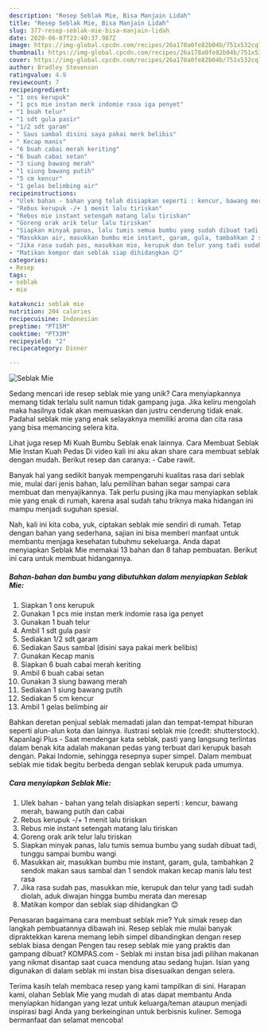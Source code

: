 ```yaml
---
description: "Resep Seblak Mie, Bisa Manjain Lidah"
title: "Resep Seblak Mie, Bisa Manjain Lidah"
slug: 377-resep-seblak-mie-bisa-manjain-lidah
date: 2020-06-07T23:40:37.987Z
image: https://img-global.cpcdn.com/recipes/26a178a0fe82b04b/751x532cq70/seblak-mie-foto-resep-utama.jpg
thumbnail: https://img-global.cpcdn.com/recipes/26a178a0fe82b04b/751x532cq70/seblak-mie-foto-resep-utama.jpg
cover: https://img-global.cpcdn.com/recipes/26a178a0fe82b04b/751x532cq70/seblak-mie-foto-resep-utama.jpg
author: Bradley Stevenson
ratingvalue: 4.9
reviewcount: 7
recipeingredient:
- "1 ons kerupuk"
- "1 pcs mie instan merk indomie rasa iga penyet"
- "1 buah telur"
- "1 sdt gula pasir"
- "1/2 sdt garam"
- " Saus sambal disini saya pakai merk belibis"
- " Kecap manis"
- "6 buah cabai merah keriting"
- "6 buah cabai setan"
- "3 siung bawang merah"
- "1 siung bawang putih"
- "5 cm kencur"
- "1 gelas belimbing air"
recipeinstructions:
- "Ulek bahan - bahan yang telah disiapkan seperti : kencur, bawang merah, bawang putih dan cabai"
- "Rebus kerupuk -/+ 1 menit lalu tiriskan"
- "Rebus mie instant setengah matang lalu tiriskan"
- "Goreng orak arik telur lalu tiriskan"
- "Siapkan minyak panas, lalu tumis semua bumbu yang sudah dibuat tadi, tunggu sampai bumbu wangi"
- "Masukkan air, masukkan bumbu mie instant, garam, gula, tambahkan 2 sendok makan saus sambal dan 1 sendok makan kecap manis lalu test rasa"
- "Jika rasa sudah pas, masukkan mie, kerupuk dan telur yang tadi sudah diolah, aduk diwajan hingga bumbu merata dan meresap"
- "Matikan kompor dan seblak siap dihidangkan 😊"
categories:
- Resep
tags:
- seblak
- mie

katakunci: seblak mie 
nutrition: 204 calories
recipecuisine: Indonesian
preptime: "PT15M"
cooktime: "PT33M"
recipeyield: "2"
recipecategory: Dinner

---
```



![Seblak Mie](https://img-global.cpcdn.com/recipes/26a178a0fe82b04b/751x532cq70/seblak-mie-foto-resep-utama.jpg)

Sedang mencari ide resep seblak mie yang unik? Cara menyiapkannya memang tidak terlalu sulit namun tidak gampang juga. Jika keliru mengolah maka hasilnya tidak akan memuaskan dan justru cenderung tidak enak. Padahal seblak mie yang enak selayaknya memiliki aroma dan cita rasa yang bisa memancing selera kita.

Lihat juga resep Mi Kuah Bumbu Seblak enak lainnya. Cara Membuat Seblak Mie Instan Kuah Pedas Di video kali ini aku akan share cara membuat seblak dengan mudah. Berikut resep dan caranya: - Cabe rawit.

Banyak hal yang sedikit banyak mempengaruhi kualitas rasa dari seblak mie, mulai dari jenis bahan, lalu pemilihan bahan segar sampai cara membuat dan menyajikannya. Tak perlu pusing jika mau menyiapkan seblak mie yang enak di rumah, karena asal sudah tahu triknya maka hidangan ini mampu menjadi suguhan spesial.


Nah, kali ini kita coba, yuk, ciptakan seblak mie sendiri di rumah. Tetap dengan bahan yang sederhana, sajian ini bisa memberi manfaat untuk membantu menjaga kesehatan tubuhmu sekeluarga. Anda dapat menyiapkan Seblak Mie memakai 13 bahan dan 8 tahap pembuatan. Berikut ini cara untuk membuat hidangannya.

<!--inarticleads1-->

##### Bahan-bahan dan bumbu yang dibutuhkan dalam menyiapkan Seblak Mie:

1. Siapkan 1 ons kerupuk
1. Gunakan 1 pcs mie instan merk indomie rasa iga penyet
1. Gunakan 1 buah telur
1. Ambil 1 sdt gula pasir
1. Sediakan 1/2 sdt garam
1. Sediakan  Saus sambal (disini saya pakai merk belibis)
1. Gunakan  Kecap manis
1. Siapkan 6 buah cabai merah keriting
1. Ambil 6 buah cabai setan
1. Gunakan 3 siung bawang merah
1. Sediakan 1 siung bawang putih
1. Sediakan 5 cm kencur
1. Ambil 1 gelas belimbing air


Bahkan deretan penjual seblak memadati jalan dan tempat-tempat hiburan seperti alun-alun kota dan lainnya. ilustrasi seblak mie (credit: shutterstock). Kapanlagi Plus - Saat mendengar kata seblak, pasti yang langsung terlintas dalam benak kita adalah makanan pedas yang terbuat dari kerupuk basah dengan. Pakai Indomie, sehingga resepnya super simpel. Dalam membuat seblak mie tidak begitu berbeda dengan seblak kerupuk pada umumya. 

<!--inarticleads2-->

##### Cara menyiapkan Seblak Mie:

1. Ulek bahan - bahan yang telah disiapkan seperti : kencur, bawang merah, bawang putih dan cabai
1. Rebus kerupuk -/+ 1 menit lalu tiriskan
1. Rebus mie instant setengah matang lalu tiriskan
1. Goreng orak arik telur lalu tiriskan
1. Siapkan minyak panas, lalu tumis semua bumbu yang sudah dibuat tadi, tunggu sampai bumbu wangi
1. Masukkan air, masukkan bumbu mie instant, garam, gula, tambahkan 2 sendok makan saus sambal dan 1 sendok makan kecap manis lalu test rasa
1. Jika rasa sudah pas, masukkan mie, kerupuk dan telur yang tadi sudah diolah, aduk diwajan hingga bumbu merata dan meresap
1. Matikan kompor dan seblak siap dihidangkan 😊


Penasaran bagaimana cara membuat seblak mie? Yuk simak resep dan langkah pembuatannya dibawah ini. Resep seblak mie mulai banyak dipraktekkan karena memang lebih simpel dibandingkan dengan resep seblak biasa dengan Pengen tau resep seblak mie yang praktis dan gampang dibuat? KOMPAS.com - Seblak mi instan bisa jadi pilihan makanan yang nikmat disantap saat cuaca mendung atau sedang hujan. Isian yang digunakan di dalam seblak mi instan bisa disesuaikan dengan selera. 

Terima kasih telah membaca resep yang kami tampilkan di sini. Harapan kami, olahan Seblak Mie yang mudah di atas dapat membantu Anda menyiapkan hidangan yang lezat untuk keluarga/teman ataupun menjadi inspirasi bagi Anda yang berkeinginan untuk berbisnis kuliner. Semoga bermanfaat dan selamat mencoba!
